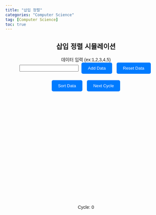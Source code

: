 ```yaml
---
title: "삽입 정렬"
categories: "Computer Science"
tag: [Computer Science]
toc: true
---
```


<html lang="en">
<head>
<meta charset="UTF-8">
<meta name="viewport" content="width=device-width, initial-scale=1.0">
<title>삽입 정렬 시뮬레이션</title> <!-- 제목 변경 -->

<style>
  body {
    font-family: Arial, sans-serif;
  }
  .container {
    max-width: 600px;
    margin: 0 auto;
    text-align: center;
    position: relative;
  }
  .input-container {
    margin-bottom: 20px;
  }
  .button {
    padding: 10px 20px;
    background-color: #007bff;
    color: #fff;
    border: none;
    border-radius: 5px;
    cursor: pointer;
    margin: 0 5px;
  }
  .button:hover {
    background-color: #0056b3;
  }
  #chart-container {
    margin-top: 30px;
    position: relative;
    height: 300px; /* Adjust height for visualization */
  }
  .bar {
    position: absolute;
    bottom: 0;
    background-color: #007bff;
    border-top-left-radius: 10px;
    border-top-right-radius: 10px;
    text-align: center;
    width: calc((100% - 40px) / var(--num-bars)); /* Adjusted spacing between bars */
    margin-right: 20px; /* Adjusted spacing between bars */
  }
  .bar-text {
    position: absolute;
    top: -20px; /* Adjusted position to be above the bar */
    width: 100%;
    text-align: center;
  }
  .cycle-counter {
    position: absolute;
    bottom: -40px;
    right: 0;
    width: 100%;
  }
</style>
</head>
<body>
<div class="container">
  <h2>삽입 정렬 시뮬레이션</h2> <!-- 제목 변경 -->
  <div class="input-container">
    <label for="data-input">데이터 입력 (ex:1,2,3,4,5)</label><br>
    <input type="text" id="data-input">
    <button class="button" onclick="addData()">Add Data</button>
    <button class="button" onclick="resetData()">Reset Data</button>
  </div>
  <button class="button" onclick="sortData()">Sort Data</button>
  <button class="button" onclick="nextCycle()">Next Cycle</button>
  <div id="chart-container"></div>
  <div class="cycle-counter">Cycle: <span id="cycle-counter">0</span></div>
</div>

<script>
let data = [];
let currentStep = 0;
let cycleCount = 0;

function drawChart() {
  const chartContainer = document.getElementById('chart-container');
  chartContainer.innerHTML = '';
  const maxValue = Math.max(...data);
  data.forEach((value, index) => {
    const bar = document.createElement('div');
    bar.className = 'bar';
    bar.style.height = `${(value / maxValue) * 100}%`; // Adjust height for visualization
    bar.style.left = `${(index * 100) / data.length}%`;
    bar.style.setProperty('--num-bars', data.length);
    chartContainer.appendChild(bar);
    
    const barText = document.createElement('div'); // Added element for text above the bar
    barText.className = 'bar-text';
    barText.textContent = value;
    bar.appendChild(barText);
  });
}

function addData() {
  const input = document.getElementById('data-input').value.trim();
  const newData = input.split(',').map(str => parseInt(str.trim()));
  data = data.concat(newData.filter(num => !isNaN(num)));
  drawChart();
}

function resetData() {
  data = [];
  drawChart();
  resetCycleCount();
}

function resetCycleCount() {
  cycleCount = 0;
  document.getElementById('cycle-counter').textContent = cycleCount;
}

async function sortData() {
  currentStep = 1; // Set currentStep to 1 for insertion sort
  resetCycleCount();
  for (let i = 1; i < data.length; i++) {
    let key = data[i];
    let j = i - 1;
    while (j >= 0 && data[j] > key) {
      await sleep(100); // Adjust speed of sorting
      data[j + 1] = data[j];
      j = j - 1;
      drawChart();
    }
    data[j + 1] = key;
    drawChart();
    cycleCount++;
    document.getElementById('cycle-counter').textContent = cycleCount;
  }
}

function nextCycle() {
  if (currentStep >= data.length) return;
  let key = data[currentStep];
  let j = currentStep - 1;
  while (j >= 0 && data[j] > key) {
    data[j + 1] = data[j];
    j = j - 1;
  }
  data[j + 1] = key;
  currentStep++;
  drawChart();
  cycleCount++;
  document.getElementById('cycle-counter').textContent = cycleCount;
}

function sleep(ms) {
  return new Promise(resolve => setTimeout(resolve, ms));
}
</script>
</body>
</html>
